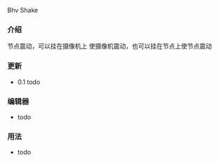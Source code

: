 Bhv Shake

### 介绍 

节点震动，可以挂在摄像机上 使摄像机震动，也可以挂在节点上使节点震动

### 更新

- 0.1 todo

### 编辑器

- todo

### 用法

- todo